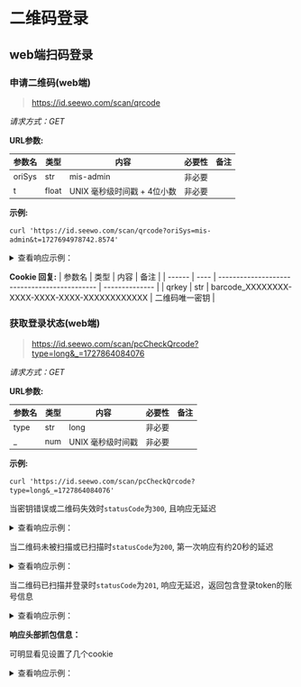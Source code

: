 # 二维码登录

## web端扫码登录

### 申请二维码(web端)

> https://id.seewo.com/scan/qrcode

*请求方式：GET*

**URL参数:**

| 参数名 | 类型  | 内容                        | 必要性 | 备注 |
| ------ | ----- | --------------------------- | ------ | ---- |
| oriSys | str   | mis-admin                   | 非必要 |      |
| t      | float | UNIX 毫秒级时间戳 + 4位小数 | 非必要 |      |

**示例:**

```shell
curl 'https://id.seewo.com/scan/qrcode?oriSys=mis-admin&t=1727694978742.8574'
```

<details>
<summary>查看响应示例：</summary>

<img src="../../../assets/img/qrcode.png" width="150" height="150"/>

```
https://id.seewo.com/scan/middle?uid=barcode_EB8983F7-3EED-4E29-8751-2FEFF830A850&oriSys=mis-admin
```
</details>

**Cookie 回复:**
| 参数名 | 类型 | 内容                                         | 备注           |
| ------ | ---- | -------------------------------------------- | -------------- |
| qrkey  | str  | barcode_XXXXXXXX-XXXX-XXXX-XXXX-XXXXXXXXXXXX | 二维码唯一密钥 |


### 获取登录状态(web端)

> https://id.seewo.com/scan/pcCheckQrcode?type=long&_=1727864084076

*请求方式：GET*

**URL参数:**

| 参数名 | 类型 | 内容              | 必要性 | 备注 |
| ------ | ---- | ----------------- | ------ | ---- |
| type   | str  | long              | 非必要 |      |
| _      | num  | UNIX 毫秒级时间戳 | 非必要 |      |

**示例:**
```shell
curl 'https://id.seewo.com/scan/pcCheckQrcode?type=long&_=1727864084076'
```
当密钥错误或二维码失效时`statusCode`为`300`, 且响应无延迟
<details>
<summary>查看响应示例：</summary>


```json
{
    "data":
    {
        "statusCode":300,
        "message":"二维码已过期"
    }
}
```

</details>

当二维码未被扫描或已扫描时`statusCode`为`200`, 第一次响应有约20秒的延迟
<details>
<summary>查看响应示例：</summary>


```json
{
    "data":
    {
        "statusCode":200,
        "message":"二维码仍有效"
    }
}
```

</details>


当二维码已扫描并登录时`statusCode`为`201`, 响应无延迟，返回包含登录token的账号信息
<details>
<summary>查看响应示例：</summary>


```json
{
  "data": {
    "statusCode": 202,
    "result": "https://campus.seewo.com",
    "token": "xxxxxxxxxxxxxxxxxxxxxxxxxxxxxxxx-1145", //登录需要的token信息
    "userName": "11451419198",
    "userId": "abcdefghijkmlnopqrstwv1234567890",
    "nickName": "seewo_1145",
    "phone": "11451419198",
    "message": "客户端已扫码并确认登录"
  }
}
```

</details>

**响应头部抓包信息：**

可明显看见设置了几个cookie

<details>
<summary>查看响应示例：</summary>

```http
HTTP/1.1 200 OK
Date: Mon, 30 Sep 2024 11:16:47 GMT
Content-Type: application/json; charset=utf-8
Content-Length: 272
Connection: keep-alive
X-Powered-By: Express
P3P: CP="CAO PSA OUR"
Access-Control-Allow-Origin: https://id.seewo.com
Access-Control-Allow-Methods: GET,POST
Access-Control-Allow-Credentials: true
Access-Control-Allow-Headers: Content-Type, Access-Control-Allow-Headers, Authorization, X-Requested-With
Set-Cookie: x-token=***; Domain=.seewo.com; Path=/; HttpOnly
Set-Cookie: x-samesite-none-token=***; Domain=.seewo.com; Path=/; HttpOnly; Secure; SameSite=None
Set-Cookie: userId=abcdefghijkmlnopqrstwv1234567890; Path=/
Set-Cookie: username=seewo_1145; Path=/
Set-Cookie: thirdLogoutUrl=; Domain=.seewo.com; Path=/; Expires=Thu, 01 Jan 1970 00:00:00 GMT
Vary: Accept-Encoding
Server: cagw
```

</details>